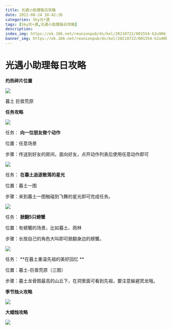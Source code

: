 ```yaml
---
title: 光遇小助理每日攻略
date: 2022-08-24 10:42:26
categories: Sky光•遇
tags: [Sky光•遇,光遇小助理每日攻略]
description: 
index_img: https://ok.166.net/reunionpub/ds/kol/20210722/001554-k2u90bj7ay.png?imageView&thumbnail=600x0&type=jpg
banner_img: https://ok.166.net/reunionpub/ds/kol/20210722/001554-k2u90bj7ay.png?imageView&thumbnail=600x0&type=jpg
---
```

# 光遇小助理每日攻略
**灼热碎片位置**

![](https://ok.166.net/reunionpub/ds/kol/20220814/002050-je8y2l7tg4.jpeg)

暮土 巨兽荒原

  

 **任务攻略**

![](https://ok.166.net/reunionpub/ds/kol/20220824/001408-ph1qtk8abe.png)

任务： **向一位朋友做个动作**

位置：任意场景

步骤：传送到好友的房间，面向好友，点开动作列表后使用任意动作即可

![](https://ok.166.net/reunionpub/ds/kol/20220824/001326-tioyg6maw2.png)

任务： **在暮土追逐散落的星光**

位置：暮土一图

步骤：来到暮土一图触碰到飞舞的星光即可完成任务。

![](https://ok.166.net/reunionpub/ds/kol/20220824/001343-k7qesbald8.png)

任务： **掀翻5只螃蟹**

位置：有螃蟹的场景，比如暮土、雨林

步骤：长按自己的角色大叫即可掀翻身边的螃蟹。

![](https://ok.166.net/reunionpub/ds/kol/20220824/001742-m2yg4l0cs7.png)

任务： **在暮土重温先祖的美好回忆  **

位置：暮土-巨兽荒原（三图）

步骤：暮土龙骨图最高的山丘下，在洞里面可看到先祖，要注意躲避冥龙哦。

 **季节烛火攻略**

![](https://ok.166.net/reunionpub/ds/kol/20220824/001051-v2swtoik13.png)

  

 **大蜡烛攻略**

![](https://ok.166.net/reunionpub/ds/kol/20220824/000925-e32akvnsqo.png)

